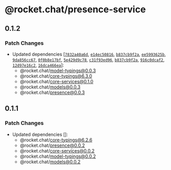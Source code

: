 # @rocket.chat/presence-service

## 0.1.2

### Patch Changes

- Updated dependencies [[`7832a40a6d`](https://github.com/RocketChat/Rocket.Chat/commit/7832a40a6da4b7555aee79261971ccca65da255c), [`e14ec50816`](https://github.com/RocketChat/Rocket.Chat/commit/e14ec50816ef34ee1df61cb8e824cb2a55ff6db9), [`b837cb9f2a`](https://github.com/RocketChat/Rocket.Chat/commit/b837cb9f2a00979934861818e3f07fe357dc9b70), [`ee5993625b`](https://github.com/RocketChat/Rocket.Chat/commit/ee5993625bb1341e758c6f9ea82ca66c2df03f05), [`9da856cc67`](https://github.com/RocketChat/Rocket.Chat/commit/9da856cc67e0264db4c39ce5324f961fa0906779), [`0f0b8e17bf`](https://github.com/RocketChat/Rocket.Chat/commit/0f0b8e17bff70942463179b7a57685675b0e5eac), [`5e429d9c78`](https://github.com/RocketChat/Rocket.Chat/commit/5e429d9c78f22cec15d89a4bbf29dd474ecc1b52), [`c31f93ed96`](https://github.com/RocketChat/Rocket.Chat/commit/c31f93ed9677e43d947615c5e2ace233c73df7ad), [`b837cb9f2a`](https://github.com/RocketChat/Rocket.Chat/commit/b837cb9f2a00979934861818e3f07fe357dc9b70), [`916c0dcaf2`](https://github.com/RocketChat/Rocket.Chat/commit/916c0dcaf22b2d891d2a257c8dc558f7768d6116), [`12d97e16c2`](https://github.com/RocketChat/Rocket.Chat/commit/12d97e16c2e12639944d35a4c59c0edba1fb5d2f), [`16dca466ea`](https://github.com/RocketChat/Rocket.Chat/commit/16dca466ea5d79b5f9a5feb68bcb155767bff132)]:
  - @rocket.chat/model-typings@0.0.3
  - @rocket.chat/core-typings@6.3.0
  - @rocket.chat/core-services@0.1.0
  - @rocket.chat/models@0.0.3
  - @rocket.chat/presence@0.0.3

## 0.1.1

### Patch Changes

- Updated dependencies []:
  - @rocket.chat/core-typings@6.2.6
  - @rocket.chat/presence@0.0.2
  - @rocket.chat/core-services@0.0.2
  - @rocket.chat/model-typings@0.0.2
  - @rocket.chat/models@0.0.2
